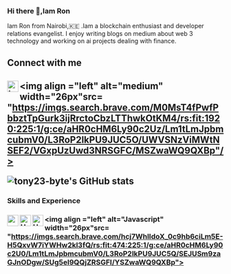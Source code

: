 ### Hi there 👋,Iam Ron

 Iam Ron from Nairobi,:kenya: .Iam a blockchain enthusiast and developer relations evangelist.
 I enjoy writing blogs on medium about web 3 technology and working on ai projects dealing with finance.
  <h2>Connect with me<h2>
 <img  align ="left" alt="twitter" width="26px"src= "https://imgs.search.brave.com/XxYPWkB4FNFgfmhhyXlqoqlN90cJ0pY0d3SiUYwKJ6A/rs:fit:452:225:1/g:ce/aHR0cHM6Ly90c2Ux/Lm1tLmJpbmcubmV0/L3RoP2lkPU9JUC5Q/U2pfU1F1bTdDSDAx/V2htWTJrRmNBSGFI/eCZwaWQ9QXBp"/> 
 
 <img  align ="left" alt="medium" width="26px"src= "https://imgs.search.brave.com/M0MsT4fPwfPbbztTpGurk3ijRrctoCbzLTThwkOtKM4/rs:fit:1920:225:1/g:ce/aHR0cHM6Ly90c2Uz/Lm1tLmJpbmcubmV0/L3RoP2lkPU9JUC5O/UWVSNzViMWtNSEF2/VGxpUzUwd3NRSGFC/MSZwaWQ9QXBp"/> 
 
  
 ![tony23-byte's GitHub stats](https://github-readme-stats.vercel.app/api?username=rony23-byte&theme=dark&show_icons=true)
<h3>Skills and Experience<h3>
 <img  align ="left" alt="python" width="26px"src= "https://imgs.search.brave.com/5DoSzEuC1BbvESXMLzzBpi1qyi8ovB27el9uThi8aEs/rs:fit:476:225:1/g:ce/aHR0cHM6Ly90c2U0/Lm1tLmJpbmcubmV0/L3RoP2lkPU9JUC54/Z0ZveUFnR2JrcVV1/U09YWDJSajBRSGFI/WSZwaWQ9QXBp"/> 
  <img  align ="left" alt="HTML5" width="26px"src= "https://imgs.search.brave.com/gEkpQnMfkwNyRX_9wpZhc-Q6A4RtBAmvHQn7jQdPQx8/rs:fit:759:225:1/g:ce/aHR0cHM6Ly90c2Uz/Lm1tLmJpbmcubmV0/L3RoP2lkPU9JUC5D/bEFCNW1MaUItN1It/cnNPWVdWMEpnSGFF/byZwaWQ9QXBp"/> 
  <img  align ="left" alt="HTML5" width="26px"src= "https://imgs.search.brave.com/gEkpQnMfkwNyRX_9wpZhc-Q6A4RtBAmvHQn7jQdPQx8/rs:fit:759:225:1/g:ce/aHR0cHM6Ly90c2Uz/Lm1tLmJpbmcubmV0/L3RoP2lkPU9JUC5D/bEFCNW1MaUItN1It/cnNPWVdWMEpnSGFF/byZwaWQ9QXBp"/> 
 
 
  <img  align ="left" alt="Javascript" width="26px"src= "https://imgs.search.brave.com/hcj7WhlIdoX_0c9hb6ciLm5E-H5QxvW7iYWHw2kl3fQ/rs:fit:474:225:1/g:ce/aHR0cHM6Ly90c2U0/Lm1tLmJpbmcubmV0/L3RoP2lkPU9JUC5Q/SEJUSm9zaGJnODgw/SUg5el9QQjZRSGFI/YSZwaWQ9QXBp"> 
 

 
